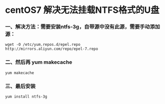 # centOS7 解决无法挂载NTFS格式的U盘

### 一、解决方法：需要安装ntfs-3g，自带源中没有此源，需要手动添加源：

    wget -O /etc/yum.repos.d/epel.repo http://mirrors.aliyun.com/repo/epel-7.repo

### 二、然后再 yum makecache

    yum makecache

### 三、最后安装

    yum install ntfs-3g
